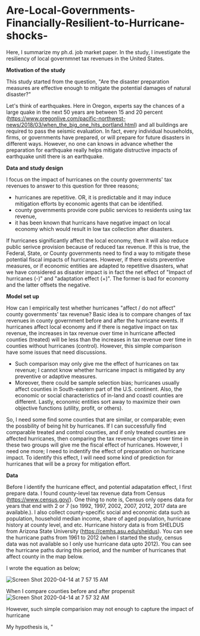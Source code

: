 # Are-Local-Governments-Financially-Resilient-to-Hurricane-shocks-

Here, I summarize my ph.d. job market paper.
In the study, I investigate the resiliency of local governmnet tax revenues in the United States.


**Motivation of the study**

This study started from the question, 
"Are the disaster preparation measures are effective enough to mitigate the potential damages of natural disaster?"

Let's think of earthquakes. Here in Oregon,  experts say the chances of a large quake in the next 50 years are between 15 and 20 percent (https://www.oregonlive.com/pacific-northwest-news/2018/03/when_the_big_one_hits_portland.html) and all buildings are required to pass the seismic evaluation. In fact, every individual households, firms, or governments have prepared, or will prepare for future disasters in different ways. However, no one can knows in advance whether the preparation for earthquake really helps mitigate distructive impacts of earthquake unitl there is an earthquake. 


**Data and study design**

I focus on the impact of hurricanes on the county governments' tax revenues to answer to this question for three reasons; 
- hurricanes are repetitive. OR, it is predictable and it may induce mitigation efforts by economic agents that can be identified.
- county governments provide core public services to residents using tax revenue,
- it has been known that hurricans have negative impact on local economy which would result in low tax collection after disasters. 

If hurricanes significantly affect the local economy, then it will also reduce public serivce provision because of reduced tax revenue. If this is true, the Federal, State, or County governments need to find a way to mitigate these potential fiscal impacts of hurricanes. However, if there exists preventive measures, or if economic entities are adapted to repetitive disasters, what we have considered as disaster impact is in fact the net effect of "Impact of hurricanes (-)" and "adaptation effect (+)". The former is bad for economy and the latter offsets the negative.


**Model set up**

How can I empirically test whether hurricanes "affect / do not affect" county governments' tax revenue? 
Basic idea is to compare changes of tax revenues in county government before and after the hurricane events. If hurricanes affect local economy and if there is negative impact on tax revenue, the increases in tax revenue over time in hurricane affected counties (treated) will be less than the increases in tax revenue over time in counties without hurricanes (control). However, this simple comparison have some issues that need discussions. 

- Such comparison may only give me the effect of hurricanes on tax revenue; I cannot know whether hurricane impact is mitigated by any preventive or adaptive measures. 
- Moreover, there could be sample selection bias; hurricanes usually affect counties in South-eastern part of the U.S. continent. Also, the economic or social characteristics of in-land and coastl counties are different. Lastly, economic entities sort away to maximize their own objective functions (utility, profit, or others). 

So, I need some find some counties that are similar, or comparable; even the possbility of being hit by hurricanes. If I can successfully find comparable treated and control counties, and if only treated counties are affected hurricanes, then comparing the tax revenue changes over time in these two groups will give me the fiscal effect of hurricanes. However, I need one more; I need to indentify the effect of preparation on hurricane impact. To identify this effect, I will need some kind of prediction for hurricanes that will be a proxy for mitigation effort. 

**Data**

Before I identify the hurricane effect, and potential adapatation effect, I first prepare data. I found county-level tax revenue data from Census (https://www.census.gov/). One thing to note is, Census only opens data for years that end with 2 or 7 (so 1992, 1997, 2002, 2007, 2012, 2017 data are available.). I also collect county-specific social and economic data such as population, household median income, share of aged population, hurricane history at county level, and etc. Hurricane history data is from SHELDUS from Arizona State University (https://cemhs.asu.edu/sheldus). You can see the hurricane paths from 1961 to 2012 (when I started the study, census data was not available so I only use hurricane data upto 2012). You can see the hurricane paths during this period, and the number of hurricanes that affect county in the map below.



I wrote the equation as below;

![Screen Shot 2020-04-14 at 7 57 15 AM](https://user-images.githubusercontent.com/62204139/79240163-4170f400-7e26-11ea-8813-d67fd62a3cad.png)


When I compare counties before and after propensit 
![Screen Shot 2020-04-14 at 7 57 32 AM](https://user-images.githubusercontent.com/62204139/79240203-4e8de300-7e26-11ea-921a-c0711fac2466.png)

However, such simple comparision may not enough to capture the impact of hurricane


My hypothesis is, 
"



